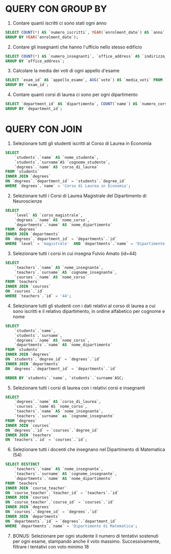 # QUERY CON GROUP BY

1. Contare quanti iscritti ci sono stati ogni anno

```sql
SELECT COUNT(*) AS `numero_iscritti`, YEAR(`enrolment_date`) AS `anno` FROM `students`
GROUP BY YEAR(`enrolment_date`);
```

2. Contare gli insegnanti che hanno l'ufficio nello stesso edificio

```sql
SELECT COUNT(*) AS `numero_insegnanti`, `office_address` AS `indirizzo_ufficio` FROM `teachers`
GROUP BY `office_address`;
```

3. Calcolare la media dei voti di ogni appello d'esame

```sql
SELECT `exam_id` AS `appello_esame`, AVG(`vote`) AS `media_voti` FROM `exam_student`
GROUP BY `exam_id`;
```

4. Contare quanti corsi di laurea ci sono per ogni dipartimento

```sql
SELECT `department_id` AS `dipartimento`, COUNT(`name`) AS `numero_corsi` FROM `degrees`
GROUP BY `department_id`;
```



# QUERY CON JOIN 

1.  Selezionare tutti gli studenti iscritti al Corso di Laurea in Economia

```sql
SELECT 
    `students`.`name` AS `nome_studente`,
    `students`.`surname`AS `cognome_studente`,
    `degrees`.`name` AS `corso_di_laurea`
FROM `students`
INNER JOIN `degrees`
ON `degrees`.`department_id` = `students`.`degree_id`
WHERE `degrees`.`name` = 'Corso di Laurea in Economia';
```

2.  Selezionare tutti i Corsi di Laurea Magistrale del Dipartimento di
Neuroscienze

```sql
SELECT 
    `level` AS `corso_magistrale`,
    `degrees`.`name` AS `nome_corso`,
    `departments`.`name` AS `nome_dipartimento`
FROM `degrees`
INNER JOIN `departments`
ON `degrees`.`department_id` = `departments`.`id`
WHERE `level` = 'magistrale'  AND `departments`.`name` = 'Dipartimento di Neuroscienze';
```

3. Selezionare tutti i corsi in cui insegna Fulvio Amato (id=44)

```sql
SELECT 
    `teachers`.`name` AS `nome_insegnante`, 
    `teachers`.`surname` AS `cognome_insegnante`,
    `courses`.`name` AS `nome_corso`
FROM `teachers`
INNER JOIN `courses`
ON `courses`.`id`
WHERE `teachers`.`id` = '44';
```

4.  Selezionare tutti gli studenti con i dati relativi al corso di laurea a cui
sono iscritti e il relativo dipartimento, in ordine alfabetico per cognome e
nome

```sql
SELECT 
    `students`.`name`,
    `students`.`surname`,
    `degrees`.`name` AS `nome_corso`,
    `departments`.`name` AS `nome_dipartimento`
FROM `students`
INNER JOIN `degrees`
ON `students`.`degree_id` = `degrees`.`id`
INNER JOIN `departments`
ON `degrees`.`department_id` = `departments`.`id`

ORDER BY `students`.`name`, `students`.`surname`ASC;
```

5. Selezionare tutti i corsi di laurea con i relativi corsi e insegnanti

```sql
SELECT
	`degrees`.`name` AS `corso_di_laurea`,
	`courses`.`name`AS `nome_corso`,
	`teachers`.`name` AS `nome_insegnante`,
	`teachers`.`surname` as `cognome_insegnante`
FROM `degrees`
INNER JOIN `courses`
ON `degrees`.`id` = `courses`.`degree_id`
INNER JOIN `teachers`
ON `teachers`.`id` = `courses`.`id`;
```

6. Selezionare tutti i docenti che insegnano nel Dipartimento di
Matematica (54)

```sql
SELECT DISTINCT
	`teachers`.`name` AS `nome_insegnante`,
	`teachers`.`surname` AS `cognome_insegnante`,
    `departments`.`name` AS `nome_dipartimento`
FROM `teachers`
INNER JOIN `course_teacher`
ON `course_teacher`.`teacher_id` = `teachers`.`id`
INNER JOIN `courses`
ON `course_teacher`.`course_id` = `courses`.`id`
INNER JOIN `degrees`
ON `courses`.`degree_id` = `degrees`.`id`
INNER JOIN `departments`
ON `departments`.`id` = `degrees`.`department_id`
WHERE `departments`.`name` = 'Dipartimento di Matematica';
```

7. BONUS: Selezionare per ogni studente il numero di tentativi sostenuti
per ogni esame, stampando anche il voto massimo. Successivamente,
filtrare i tentativi con voto minimo 18
